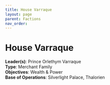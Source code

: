```yaml
---
title: House Varraque
layout: page
parent: Factions
nav_order: 
---
```


# House Varraque  

**Leader(s)**: Prince Orlethym Varraque  
**Type**: Merchant Family  
**Objectives**: Wealth & Power  
**Base of Operations**: Silverlight   Palace, Thalorien
